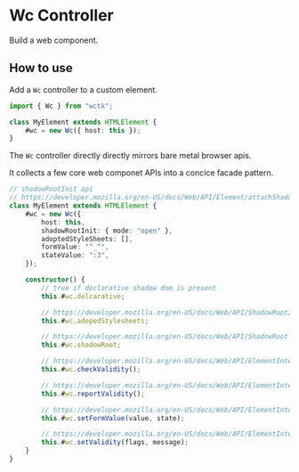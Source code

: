 # Wc Controller

Build a web component.

## How to use

Add a `Wc` controller to a custom element.

```ts
import { Wc } from "wctk";

class MyElement extends HTMLElement {
	#wc = new Wc({ host: this });
}
```

The `Wc` controller directly directly mirrors bare metal browser apis.

It collects a few core web componet APIs into a concice facade pattern.

```ts
// shadowRootInit api
// https://developer.mozilla.org/en-US/docs/Web/API/Element/attachShadow#options
class MyElement extends HTMLElement {
	#wc = new Wc({
		host: this,
		shadowRootInit: { mode: "open" },
		adoptedStyleSheets: [],
		formValue: "^_^",
		stateValue: ":3",
	});

	constructor() {
		// true if declarative shadow dom is present
		this.#wc.delcarative;

		// https://developer.mozilla.org/en-US/docs/Web/API/ShadowRoot/adoptedStyleSheets
		this.#wc.adopedStylesheets;

		// https://developer.mozilla.org/en-US/docs/Web/API/ShadowRoot
		this.#wc.shadowRoot;

		// https://developer.mozilla.org/en-US/docs/Web/API/ElementInternals/checkValidity
		this.#wc.checkValidity();

		// https://developer.mozilla.org/en-US/docs/Web/API/ElementInternals/reportValidity
		this.#wc.reportValidity();

		// https://developer.mozilla.org/en-US/docs/Web/API/ElementInternals/setFormValue
		this.#wc.setFormValue(value, state);

		// https://developer.mozilla.org/en-US/docs/Web/API/ElementInternals/setValidity
		this.#wc.setValidity(flags, message);
	}
}
```
